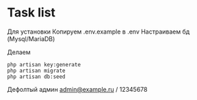 # Task list

Для установки Копируем .env.example в .env Настраиваем бд (Mysql/MariaDB)

Делаем

    php artisan key:generate
    php artisan migrate
    php artisan db:seed

Дефолтый админ admin@example.ru / 12345678
